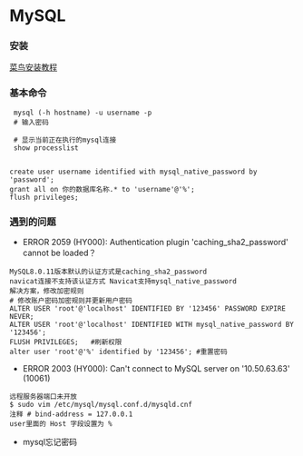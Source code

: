# MySQL

### 安装
[菜鸟安装教程](https://www.runoob.com/w3cnote/windows10-mysql-installer.html)



### 基本命令

```shell
 mysql (-h hostname) -u username -p 
 # 输入密码

 # 显示当前正在执行的mysql连接
 show processlist
 
 
create user username identified with mysql_native_password by 'password'; 
grant all on 你的数据库名称.* to 'username'@'%'; 
flush privileges;
```

### 遇到的问题
- ERROR 2059 (HY000): Authentication plugin 'caching_sha2_password' cannot be loaded？
```shell
MySQL8.0.11版本默认的认证方式是caching_sha2_password 
navicat连接不支持该认证方式 Navicat支持mysql_native_password
解决方案，修改加密规则
# 修改账户密码加密规则并更新用户密码
ALTER USER 'root'@'localhost' IDENTIFIED BY '123456' PASSWORD EXPIRE NEVER;
ALTER USER 'root'@'localhost' IDENTIFIED WITH mysql_native_password BY '123456'; 
FLUSH PRIVILEGES;   #刷新权限 
alter user 'root'@'%' identified by '123456'; #重置密码
```

- ERROR 2003 (HY000): Can't connect to MySQL server on '10.50.63.63' (10061)
```shell
远程服务器端口未开放
$ sudo vim /etc/mysql/mysql.conf.d/mysqld.cnf
注释 # bind-address = 127.0.0.1
user里面的 Host 字段设置为 %
```

- mysql忘记密码